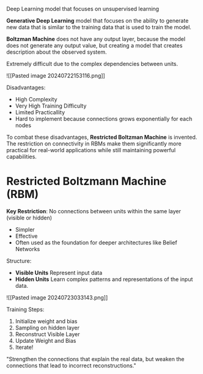 Deep Learning model that focuses on unsupervised learning

**Generative Deep Learning** model that focuses on the ability to generate new data that is similar to the training data that is used to train the model.

**Boltzman Machine** does not have any output layer, because the model does not generate any output value, but creating a model that creates description about the observed system.

Extremely difficult due to the complex dependencies between units.

![[Pasted image 20240722153116.png]]

Disadvantages:
- High Complexity
- Very High Training Difficulty
- Limited Practicallity
- Hard to implement because connections grows exponentially for each nodes

To combat these disadvantages, **Restricted Boltzman Machine** is invented. The restriction on connectivity in RBMs make them significantly more practical for real-world applications while still maintaining powerful capabilities.

# Restricted Boltzmann Machine (RBM)

**Key Restriction**: No connections between units within the same layer (visible or hidden)
- Simpler
- Effective
- Often used as the foundation for deeper architectures like Belief Networks

Structure: 
- **Visible Units**
  Represent input data
- **Hidden Units**
  Learn complex patterns and representations of the input data.

![[Pasted image 20240723033143.png]]

Training Steps:
1. Initialize weight and bias
2. Sampling on hidden layer
3. Reconstruct Visible Layer
4. Update Weight and Bias
5. Iterate!

"Strengthen the connections that explain the real data, but weaken the connections that lead to incorrect reconstructions."